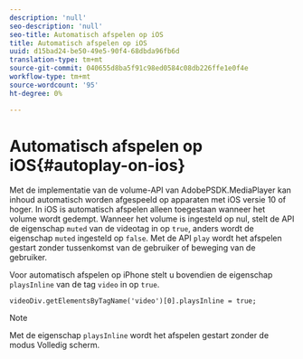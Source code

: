 ```yaml
---
description: 'null'
seo-description: 'null'
seo-title: Automatisch afspelen op iOS
title: Automatisch afspelen op iOS
uuid: d15bad24-be50-49e5-90f4-68dbda96fb6d
translation-type: tm+mt
source-git-commit: 040655d8ba5f91c98ed0584c08db226ffe1e0f4e
workflow-type: tm+mt
source-wordcount: '95'
ht-degree: 0%

---
```



# Automatisch afspelen op iOS{#autoplay-on-ios}

Met de implementatie van de volume-API van AdobePSDK.MediaPlayer kan inhoud automatisch worden afgespeeld op apparaten met iOS versie 10 of hoger. In iOS is automatisch afspelen alleen toegestaan wanneer het volume wordt gedempt. Wanneer het volume is ingesteld op nul, stelt de API de eigenschap `muted` van de videotag in op `true`, anders wordt de eigenschap `muted` ingesteld op `false`. Met de API `play` wordt het afspelen gestart zonder tussenkomst van de gebruiker of beweging van de gebruiker.

Voor automatisch afspelen op iPhone stelt u bovendien de eigenschap `playsInline` van de tag `video` in op `true`.

```
videoDiv.getElementsByTagName('video')[0].playsInline = true;
```

>[!NOTE]
>
>Met de eigenschap `playsInline` wordt het afspelen gestart zonder de modus Volledig scherm.

